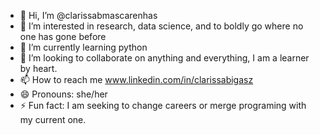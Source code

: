 - 👋 Hi, I’m @clarissabmascarenhas
- 👀 I’m interested in research, data science, and to boldly go where no one has gone before
- 🌱 I’m currently learning python
- 💞️ I’m looking to collaborate on anything and everything, I am a learner by heart. 
- 📫 How to reach me www.linkedin.com/in/clarissabigasz
- 😄 Pronouns: she/her
- ⚡ Fun fact: I am seeking to change careers or merge programing with my current one.

<!---
clarissabmascarenhas/clarissabmascarenhas is a ✨ special ✨ repository because its `README.md` (this file) appears on your GitHub profile.
You can click the Preview link to take a look at your changes.
--->

